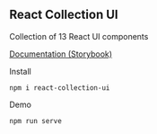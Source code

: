 ## React Collection UI

Collection of 13 React UI components

<a href="https://arslanoov.github.io/react-collection-ui/">Documentation (Storybook)</a>

Install
    
    npm i react-collection-ui

Demo

    npm run serve
